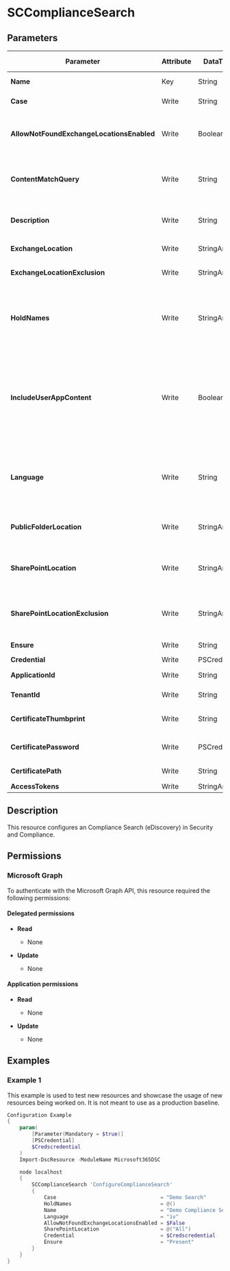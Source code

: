 ﻿# SCComplianceSearch

## Parameters

| Parameter | Attribute | DataType | Description | Allowed Values |
| --- | --- | --- | --- | --- |
| **Name** | Key | String | The Name parameter specifies the unique name of the complaiance tag. | |
| **Case** | Write | String | Compliance Case (eDiscovery) that this Search is associated with | |
| **AllowNotFoundExchangeLocationsEnabled** | Write | Boolean | The AllowNotFoundExchangeLocationsEnabled parameter specifies whether to include mailboxes other than regular user mailboxes in the compliance search. | |
| **ContentMatchQuery** | Write | String | The ContentMatchQuery parameter specifies a content search filter. This parameter uses a text search string or a query that's formatted by using the Keyword Query Language (KQL). | |
| **Description** | Write | String | The Description parameter specifies an optional description for the compliance search. If the value contains spaces, enclose the value in quotation marks. | |
| **ExchangeLocation** | Write | StringArray[] | The ExchangeLocation parameter specifies the mailboxes to include. | |
| **ExchangeLocationExclusion** | Write | StringArray[] | This parameter specifies the mailboxes to exclude when you use the value All for the ExchangeLocation parameter. | |
| **HoldNames** | Write | StringArray[] | The HoldNames parameter specifies that the content locations that have been placed on hold in the specified eDiscovery case will be searched. You use the value All for this parameter. You also need to specify the name of an eDiscovery case by using the Case parameter. | |
| **IncludeUserAppContent** | Write | Boolean | The IncludeUserAppContent parameter specifies that you want to search the cloud-based storage location for users who don't have a regular Office 365 user account in your organization. These types of users include users without an Exchange Online license who use Office applications, Office 365 guest users, and on-premises users whose identity is synchronized with your Office 365 organization. | |
| **Language** | Write | String | The Language parameter specifies the language for the compliance search. Valid input for this parameter is a supported culture code value from the Microsoft .NET Framework CultureInfo class. For example, da-DK for Danish or ja-JP for Japanese. | |
| **PublicFolderLocation** | Write | StringArray[] | The PublicFolderLocation parameter specifies that you want to include all public folders in the search. You use the value All for this parameter. | |
| **SharePointLocation** | Write | StringArray[] | The SharePointLocation parameter specifies the SharePoint Online sites to include. You identify the site by its URL value, or you can use the value All to include all sites. | |
| **SharePointLocationExclusion** | Write | StringArray[] | This parameter specifies the SharePoint Online sites to exclude when you use the value All for the SharePointLocation parameter. You identify the site by its URL value. | |
| **Ensure** | Write | String | Specify if this search should exist or not. | `Present`, `Absent` |
| **Credential** | Write | PSCredential | Credentials of the Global Admin Account | |
| **ApplicationId** | Write | String | Id of the Azure Active Directory application to authenticate with. | |
| **TenantId** | Write | String | Id of the Azure Active Directory tenant used for authentication. | |
| **CertificateThumbprint** | Write | String | Thumbprint of the Azure Active Directory application's authentication certificate to use for authentication. | |
| **CertificatePassword** | Write | PSCredential | Username can be made up to anything but password will be used for CertificatePassword | |
| **CertificatePath** | Write | String | Path to certificate used in service principal usually a PFX file. | |
| **AccessTokens** | Write | StringArray[] | Access token used for authentication. | |

## Description

This resource configures an Compliance Search (eDiscovery) in Security and Compliance.

## Permissions

### Microsoft Graph

To authenticate with the Microsoft Graph API, this resource required the following permissions:

#### Delegated permissions

- **Read**

    - None

- **Update**

    - None

#### Application permissions

- **Read**

    - None

- **Update**

    - None

## Examples

### Example 1

This example is used to test new resources and showcase the usage of new resources being worked on.
It is not meant to use as a production baseline.

```powershell
Configuration Example
{
    param(
        [Parameter(Mandatory = $true)]
        [PSCredential]
        $Credscredential
    )
    Import-DscResource -ModuleName Microsoft365DSC

    node localhost
    {
        SCComplianceSearch 'ConfigureComplianceSearch'
        {
            Case                                  = "Demo Search"
            HoldNames                             = @()
            Name                                  = "Demo Compliance Search"
            Language                              = "iv"
            AllowNotFoundExchangeLocationsEnabled = $False
            SharePointLocation                    = @("All")
            Credential                            = $Credscredential
            Ensure                                = "Present"
        }
    }
}
```

